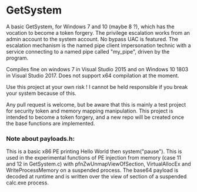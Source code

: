 # GetSystem
A basic GetSystem, for Windows 7 and 10 (maybe 8 ?), which has the vocation to become a token forgery. The privilege escalation works from an admin account to the system account. No bypass UAC is featured. The escalation mechanism is the named pipe client impersonation technic with a service connecting to a named pipe called "my_pipe", driven by the program.

Compiles fine on windows 7 in Visual Studio 2015 and on Windows 10 1803 in Visual Studio 2017.
Does not support x64 compilation at the moment.

Use this project at your own risk ! I cannot be held responsible if you break your system because of this.

Any pull request is welcome, but be aware that this is mainly a test project for security token and memory mapping manipulation. This project is intended to become a token forgery, and a new repo will be created once the base functions are implemented.



### Note about payloads.h:
This is a basic x86 PE printing Hello World then system("pause"). This is used in the experimental functions of PE injection from memory (case 11 and 12 in GetSystem.c) with pfnZwUnmapViewOfSection, VirtualAllocEx and WriteProcessMemory on a suspended process. The base64 payload is decoded at runtime and is written over the view of section of a suspended calc.exe process.
